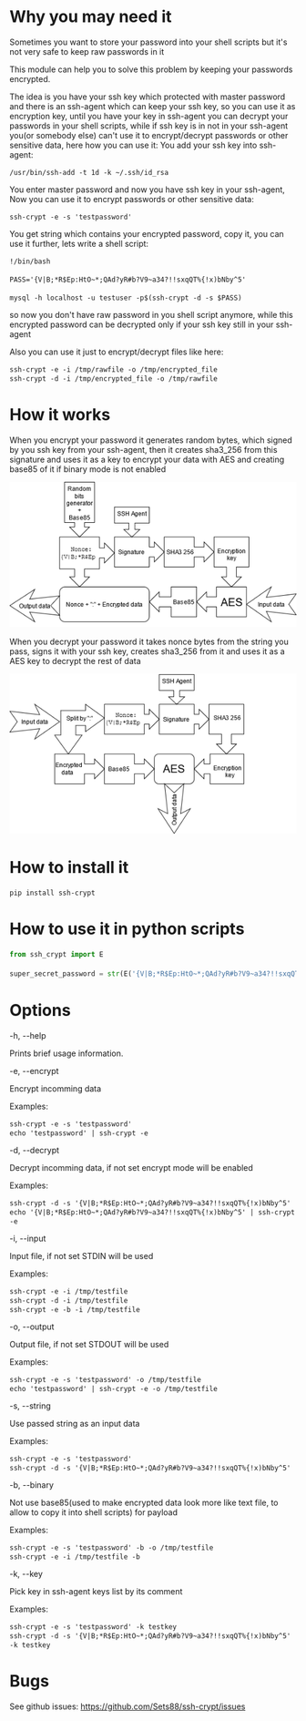 # Why you may need it

Sometimes you want to store your password into your shell scripts
but it's not very safe to keep raw passwords in it

This module can help you to solve this problem by keeping your passwords encrypted.

The idea is you have your ssh key which protected with master password
and there is an ssh-agent which can keep your ssh key, so you can use it as
encryption key, until you have your key in ssh-agent you can decrypt your passwords
in your shell scripts, while if ssh key is in not in your ssh-agent you(or somebody else) can't
use it to encrypt/decrypt passwords or other sensitive data, here how you can use it:
You add your ssh key into ssh-agent:

    /usr/bin/ssh-add -t 1d -k ~/.ssh/id_rsa

You enter master password and now you have ssh key in your ssh-agent,
Now you can use it to encrypt passwords or other sensitive data:

    ssh-crypt -e -s 'testpassword'

You get string which contains your encrypted password, copy it, you can use it further,
lets write a shell script:

    !/bin/bash

    PASS='{V|B;*R$Ep:HtO~*;QAd?yR#b?V9~a34?!!sxqQT%{!x)bNby^5'

    mysql -h localhost -u testuser -p$(ssh-crypt -d -s $PASS)

so now you don't have raw password in you shell script anymore, while this encrypted password
can be decrypted only if your ssh key still in your ssh-agent


Also you can use it just to encrypt/decrypt files like here:

    ssh-crypt -e -i /tmp/rawfile -o /tmp/encrypted_file
    ssh-crypt -d -i /tmp/encrypted_file -o /tmp/rawfile


# How it works

When you encrypt your password it generates random bytes, which signed by you ssh key
from your ssh-agent, then it creates sha3_256 from this signature and uses it as a key
to encrypt your data with AES and creating base85 of it if binary mode is not enabled

![How encryption works](/data/encryption.png)

When you decrypt your password it takes nonce bytes from the string you pass, signs it with your ssh key,
creates sha3_256 from it and uses it as a AES key to decrypt the rest of data

![How decryption works](/data/decryption.png)

# How to install it

    pip install ssh-crypt

# How to use it in python scripts

```python
from ssh_crypt import E

super_secret_password = str(E('{V|B;*R$Ep:HtO~*;QAd?yR#b?V9~a34?!!sxqQT%{!x)bNby^5'))
```

# Options

-h, --help

Prints brief usage information.

-e, --encrypt

Encrypt incomming data

Examples:

    ssh-crypt -e -s 'testpassword'
    echo 'testpassword' | ssh-crypt -e


-d, --decrypt

Decrypt incomming data, if not set encrypt mode will be enabled

Examples:

    ssh-crypt -d -s '{V|B;*R$Ep:HtO~*;QAd?yR#b?V9~a34?!!sxqQT%{!x)bNby^5'
    echo '{V|B;*R$Ep:HtO~*;QAd?yR#b?V9~a34?!!sxqQT%{!x)bNby^5' | ssh-crypt -e


-i, --input

Input file, if not set STDIN will be used

Examples:

    ssh-crypt -e -i /tmp/testfile
    ssh-crypt -d -i /tmp/testfile
    ssh-crypt -e -b -i /tmp/testfile


-o, --output

Output file, if not set STDOUT will be used

Examples:

    ssh-crypt -e -s 'testpassword' -o /tmp/testfile
    echo 'testpassword' | ssh-crypt -e -o /tmp/testfile


-s, --string

Use passed string as an input data

Examples:

    ssh-crypt -e -s 'testpassword'
    ssh-crypt -d -s '{V|B;*R$Ep:HtO~*;QAd?yR#b?V9~a34?!!sxqQT%{!x)bNby^5'


-b, --binary

Not use base85(used to make encrypted data look more like text file, to allow to copy it into shell scripts) for payload

Examples:

    ssh-crypt -e -s 'testpassword' -b -o /tmp/testfile
    ssh-crypt -e -i /tmp/testfile -b


-k, --key

Pick key in ssh-agent keys list by its comment

Examples:

    ssh-crypt -e -s 'testpassword' -k testkey
    ssh-crypt -d -s '{V|B;*R$Ep:HtO~*;QAd?yR#b?V9~a34?!!sxqQT%{!x)bNby^5' -k testkey


# Bugs

See github issues: https://github.com/Sets88/ssh-crypt/issues
